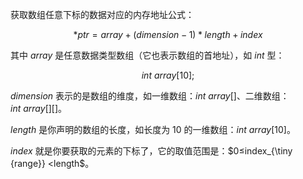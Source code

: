 获取数组任意下标的数据对应的内存地址公式：

$$
*ptr=array+(dimension-1)*length+index
$$

其中 $array$ 是任意数据类型数组（它也表示数组的首地址），如 $int$ 型：

$$
int\ array[10];
$$

$dimension$ 表示的是数组的维度，如一维数组：$int\ array[]$、二维数组：$int\ array[][]$。

$length$ 是你声明的数组的长度，如长度为 $10$ 的一维数组：$int\ array[10]$。

$index$ 就是你要获取的元素的下标了，它的取值范围是：$0≤index_{\tiny {range}} <length$。
